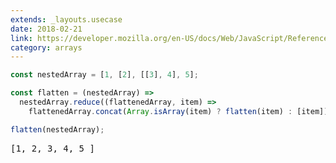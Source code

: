 ```yaml
---
extends: _layouts.usecase
date: 2018-02-21
link: https://developer.mozilla.org/en-US/docs/Web/JavaScript/Reference/Global_Objects/Array
category: arrays
---
```



```javascript
const nestedArray = [1, [2], [[3], 4], 5];

const flatten = (nestedArray) =>
  nestedArray.reduce((flattenedArray, item) =>
    flattenedArray.concat(Array.isArray(item) ? flatten(item) : [item]), []);

flatten(nestedArray);
```

<pre class="output">[1, 2, 3, 4, 5 ]</pre>

